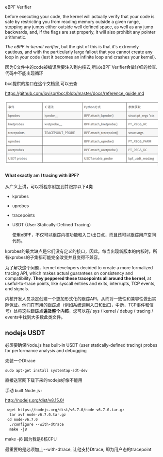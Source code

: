 eBPF Verifier

before executing your code, the kernel will actually verify that your code is safe by restricting you from reading memory outside a given range, stopping any jumps either outside well defined space, as well as any jump backwards, and, if the flags are set properly, it will also prohibit any pointer arithmetic.

*The eBPF in-kernel verifier*, but the gist of this is that it's extremely cautious, and with the particularly large fallout that you cannot create any loop in your code (lest it becomes an infinite loop and crashes your kernel). 

因为C文件中的code被编译后要注入到内核去,所以eBPF Verifier会做详细的检查. 代码中不能出现循环



bcc提供的接口在这个文档里,可以去查

https://github.com/iovisor/bcc/blob/master/docs/reference_guide.md

![801.png](./images/801.png)



#### What exactly am I tracing with BPF?



从广义上讲，可以将程序附加到并跟踪以下4类

- kprobes

- uprobes

- tracepoints

- USDT (User Statically-Defined Tracing)

  

  使用eBPF，不仅可以跟踪内核功能和入口/出口点，而且还可以跟踪用户空间代码。

kprobes的最大缺点是它们没有定义的接口，因此，每当出现新版本的内核时，所有kprobes的子集都可能完全改变并且变得不兼容。

为了解决这个问题，kernel developers decided to create a more formalized tracing API, which makes actual guarantees on consistency and compatibility. **They peppered these tracepoints all around the kernel**, at useful-to-trace points, like syscall entries and exits, interrupts, TCP events, and signals.

内核开发人员决定创建一个更加形式化的跟踪API，从而对一致性和兼容性做出实际保证。他们在有用的跟踪点（例如系统调用入口和出口，中断，TCP事件和信号）处将这些跟踪点**遍及整个内核**。您可以在/ sys / kernel / debug / tracing / events中找到大多数此类文件。



## nodejs USDT

必须要确保Node.js has built-in USDT (user statically-defined tracing) probes for performance analysis and debugging



先装一个Dtrace

```
sudo apt-get install systemtap-sdt-dev 
```

直接送官网下载下来的nodejs好像不能用



手动 built Node.js :

http://nodejs.org/dist/v8.15.0/

```
 wget https://nodejs.org/dist/v6.7.0/node-v6.7.0.tar.gz
  tar xvf node-v6.7.0.tar.gz
 cd node-v6.7.0
  ./configure --with-dtrace
  make -j8
```

make -j8 因为我是8核CPU

 最重要的是必须加上--with-dtrace, 让他支持Dtrace, 即为用户态的tracepoint





## 

